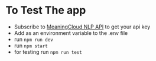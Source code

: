 
# To Test The app

- Subscribe to [MeaningCloud NLP API](https://www.meaningcloud.com/developer/login) to get your api key
- Add as an environment variable to the .env file
- run `npm run dev`
- run `npm start`
- for testing run `npm run test`
